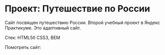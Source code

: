 # Проект: Путешествие по России

Сайт посвящен путешествию России. Второй учебный проект в Яндекс Практикуме. Это адаптивный сайт.

Стек: HTML5б CSS3, BEM

Помотреть сайт:


